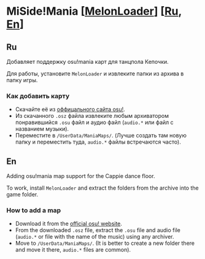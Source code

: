 # MiSide!Mania [[MelonLoader](https://github.com/LavaGang/MelonLoader)] [[Ru](#ru), [En](#en)]

## Ru

Добавляет поддержку osu!mania карт для танцпола Кепочки.

Для работы, установите `MelonLoader` и извлеките папки из архива в папку игры.

### Как добавить карту

- Скачайте её из [оффицального сайта osu!](https://osu.ppy.sh/beatmapsets?m=3&s=any).
- Из скачанного `.osz` файла извлеките любым архиватором понравившийся `.osu` файл и аудио файл (`audio.*` или файл с названием музыки).
- Переместите в `/UserData/ManiaMaps/`. (Лучше создать там новую папку и переместить туда, `audio.*` файлы встречаются часто).

## En

Adding osu!mania map support for the Cappie dance floor.

To work, install `MelonLoader` and extract the folders from the archive into the game folder.

### How to add a map

- Download it from the [official osu! website](https://osu.ppy.sh/beatmapsets?m=3&s=any).
- From the downloaded `.osz` file, extract the `.osu` file and audio file (`audio.*` or file with the name of the music) using any archiver.
- Move to `/UserData/ManiaMaps/`. (It is better to create a new folder there and move it there, `audio.*` files are common).
